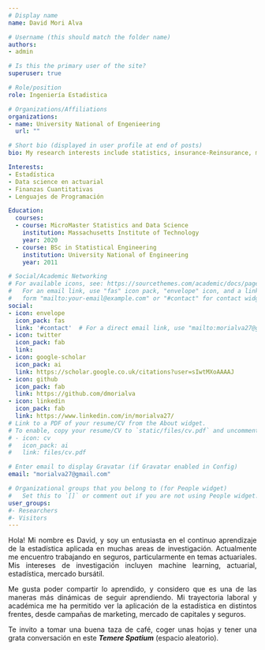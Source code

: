 ```yaml
---
# Display name
name: David Mori Alva

# Username (this should match the folder name)
authors:
- admin

# Is this the primary user of the site?
superuser: true

# Role/position
role: Ingeniería Estadistica

# Organizations/Affiliations
organizations:
- name: University National of Engenieering
  url: ""

# Short bio (displayed in user profile at end of posts)
bio: My research interests include statistics, insurance-Reinsurance, machine learning and finance quantitative.

Interests:
- Estadística
- Data science en actuarial
- Finanzas Cuantitativas
- Lenguajes de Programación

Education:
  courses:
  - course: MicroMaster Statistics and Data Science
    institution: Massachusetts Institute of Technology
    year: 2020
  - course: BSc in Statistical Engineering
    institution: University National of Engineering
    year: 2011

# Social/Academic Networking
# For available icons, see: https://sourcethemes.com/academic/docs/page-builder/#icons
#   For an email link, use "fas" icon pack, "envelope" icon, and a link in the
#   form "mailto:your-email@example.com" or "#contact" for contact widget.
social:
- icon: envelope
  icon_pack: fas
  link: '#contact'  # For a direct email link, use "mailto:morialva27@gmail.com".
- icon: twitter
  icon_pack: fab
  link: 
- icon: google-scholar
  icon_pack: ai
  link: https://scholar.google.co.uk/citations?user=sIwtMXoAAAAJ
- icon: github
  icon_pack: fab
  link: https://github.com/dmorialva
- icon: linkedin
  icon_pack: fab
  link: https://www.linkedin.com/in/morialva27/  
# Link to a PDF of your resume/CV from the About widget.
# To enable, copy your resume/CV to `static/files/cv.pdf` and uncomment the lines below.
# - icon: cv
#   icon_pack: ai
#   link: files/cv.pdf

# Enter email to display Gravatar (if Gravatar enabled in Config)
email: "morialva27@gmail.com"

# Organizational groups that you belong to (for People widget)
#   Set this to `[]` or comment out if you are not using People widget.
user_groups:
#- Researchers
#- Visitors
---
```

<div style="text-align: justify">

Hola! Mi nombre es David, y soy un entusiasta en el continuo aprendizaje de la estadística aplicada en muchas areas de investigación. Actualmente me encuentro trabajando en seguros, particularmente en temas actuariales. Mis intereses de investigación incluyen machine learning, actuarial, estadística, mercado bursátil.

Me gusta poder compartir lo aprendido, y considero que es una de las maneras más dinámicas de seguir aprendiendo. Mi trayectoria laboral y académica me ha permitido ver la aplicación de la estadística en distintos frentes, desde campañas de marketing, mercado de capitales y seguros. 

Te invito a tomar una buena taza de café, coger unas hojas y tener una grata conversación en este ***Temere Spatium*** (espacio aleatorio).
<div/>

